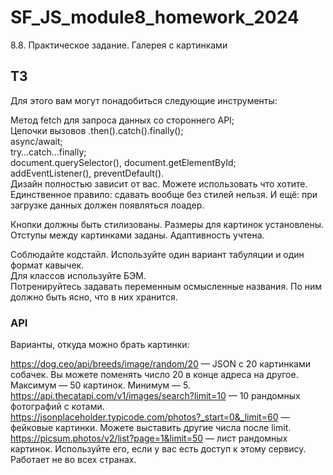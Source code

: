 # SF_JS_module8_homework_2024
 8.8. Практическое задание. Галерея с картинками

## ТЗ
Для этого вам могут понадобиться следующие инструменты:  

Метод fetch для запроса данных со стороннего API;  
Цепочки вызовов .then().catch().finally();  
async/await;  
try…catch…finally;  
document.querySelector(), document.getElementById;  
addEventListener(), preventDefault().  
Дизайн полностью зависит от вас. Можете использовать что хотите. Единственное правило: сдавать вообще без стилей нельзя. И ещё: при загрузке данных должен появляться лоадер.  

Кнопки должны быть стилизованы. Размеры для картинок установлены. Отступы между картинками заданы. Адаптивность учтена.  

Соблюдайте кодстайл. Используйте один вариант табуляции и один формат кавычек.  
Для классов используйте БЭМ.  
Потренируйтесь задавать переменным осмысленные названия. По ним должно быть ясно, что в них хранится.  

### API
Варианты, откуда можно брать картинки:  

https://dog.ceo/api/breeds/image/random/20 — JSON с 20 картинками собачек. Вы можете поменять число 20 в конце адреса на другое. Максимум — 50 картинок. Минимум — 5.  
https://api.thecatapi.com/v1/images/search?limit=10 — 10 рандомных фотографий с котами.  
https://jsonplaceholder.typicode.com/photos?_start=0&_limit=60 — фейковые картинки. Можете выставить другие числа после limit.  
https://picsum.photos/v2/list?page=1&limit=50 — лист рандомных картинок. Используйте его, если у вас есть доступ к этому сервису. Работает не во всех странах.  
